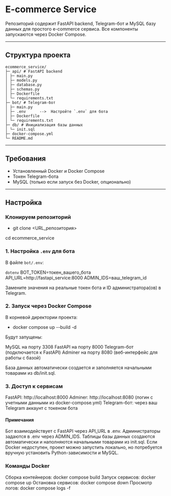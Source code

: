 # E-commerce Service

Репозиторий содержит FastAPI backend, Telegram-бот и MySQL базу данных для простого e-commerce сервиса. Все компоненты запускаются через Docker Compose.

---

## Структура проекта
```
ecommerce_service/
├─ api/ # FastAPI backend
│ ├─ main.py
│ ├─ models.py
│ ├─ database.py
│ ├─ schemas.py
│ ├─ Dockerfile
│ └─ requirements.txt
├─ bot/ # Telegram-бот
│ ├─ main.py
│ ├─ .env      -->  Настройте `.env` для бота
│ ├─ Dockerfile
│ └─ requirements.txt
├─ db/ # Инициализация базы данных
│ └─ init.sql
├─ docker-compose.yml
└─ README.md
```
---

## Требования

- Установленный Docker и Docker Compose
- Токен Telegram-бота
- MySQL (только если запуск без Docker, опционально)

---

## Настройка
### Клонируем репозиторий
- git clone <URL_репозитория>

cd ecommerce_service

### 1. Настройка `.env` для бота

В файле `bot/.env`:

```dotenv```
BOT_TOKEN=токен_вашего_бота
API_URL=http://fastapi_service:8000
ADMIN_IDS=ваш_telegram_id

Замените значения на реальные токен бота и ID администратора(ов) в Telegram.

### 2. Запуск через Docker Compose

В корневой директории проекта:

- docker compose up --build -d

Будут запущены:

MySQL на порту 3308
FastAPI на порту 8000
Telegram-бот (подключается к FastAPI)
Adminer на порту 8080 (веб-интерфейс для работы с базой)

База данных автоматически 
создается и заполняется начальными товарами из db/init.sql.

### 3. Доступ к сервисам

FastAPI: http://localhost:8000
Adminer: http://localhost:8080 (логин с учетными данными из docker-compose.yml)
Telegram-бот: через ваш Telegram аккаунт с токеном бота

#### Примечания

Бот взаимодействует с FastAPI через API_URL в .env.
Администраторы задаются в .env через ADMIN_IDS.
Таблицы базы данных создаются автоматически и наполняются начальными товарами из init.sql.
Если Docker недоступен, проект можно запустить локально, но потребуется вручную установить Python-зависимости и MySQL.

### Команды Docker

Сборка контейнеров: docker compose build
Запуск сервисов: docker compose up
Остановка сервисов: docker compose down
Просмотр логов: docker compose logs -f
